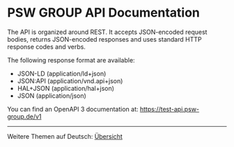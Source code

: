 # PSW GROUP API Documentation

The API is organized around REST. It accepts JSON-encoded request bodies, returns JSON-encoded responses and uses standard HTTP response codes and verbs.

The following response format are available:
- JSON-LD (application/ld+json)
- JSON:API (application/vnd.api+json)
- HAL+JSON (application/hal+json)
- JSON (application/json)

You can find an OpenAPI 3 documentation at: https://test-api.psw-group.de/v1  

---
Weitere Themen auf Deutsch: [Übersicht](de/index.md) 
